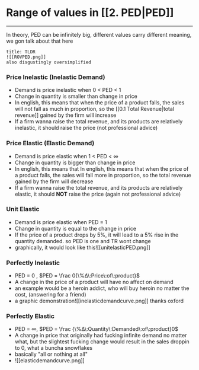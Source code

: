 # Range of values in [[2. PED|PED]]
---
In theory, PED can be infinitely big, different values carry different meaning, we gon talk about that here

```ad-info
title: TLDR
![[ROVPED.png]]
also disgustingly oversimplified
```

### Price Inelastic (Inelastic Demand)
- Demand is price inelastic when 0 < PED < 1
- Change in quantity is smaller than change in price
- In english, this means that when the price of a product falls, the sales will not fall as much in proportion, so the [[0.1 Total Revenue|total revenue]] gained by the firm will increase
- If a firm wanna raise the total revenue, and its products are relatively inelastic, it should raise the price (not professional advice)

### Price Elastic (Elastic Demand)
- Demand is price elastic when 1 < PED < ∞
- Change in quantity is bigger than change in price
- In english, this means that  In english, this means that when the price of a product falls, the sales will fall more in proportion, so the total revenue gained by the firm will decrease
-  If a firm wanna raise the total revenue, and its products are relatively elastic, it should **NOT** raise the price (again not professional advice)

### Unit Elastic
- Demand is price elastic when PED = 1
- Change in quantity is equal to the change in price
- If the price of a product drops by 5%, it will lead to a 5% rise in the quantity demanded. so PED is one and TR wont change
- graphically, it would look like this![[unitelasticPED.png]]

### Perfectly Inelastic
- PED = 0 , $PED = \frac 0{\%Δ\:Price\:of\:product}$
- A change in the price of a product will have no affect on demand
- an example would be a heroin addict, who will buy heroin no matter the cost, (answering for a friend)
- a graphic demonstration![[inelasticdemandcurve.png]] thanks oxford

### Perfectly Elastic
- PED = ∞, $PED = \frac {\%Δ\:Quantity\:Demanded\:of\:product}0$
- A change in price that originally had fucking infinite demand no matter what, but the slightest fucking change would result in the sales droppin to 0, what a buncha snowflakes
- basically "all or nothing at all"
- ![[elasticdemandcurve.png]]
